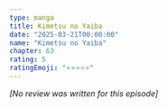 ```yaml
---
type: manga
title: Kimetsu no Yaiba
date: "2025-03-21T00:00:00"
name: "Kimetsu no Yaiba"
chapter: 63
rating: 5
ratingEmoji: "⭐️⭐️⭐️⭐️⭐️"
---
```


_[No review was written for this episode]_